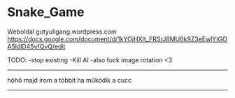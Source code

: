 # Snake_Game


Weboldal
gutyuligang.wordpress.com
https://docs.google.com/document/d/1kYOjHXIt_FRSrJ8MU6k9Z3eEwlYIGOA5ldlD45vfQvQ/edit

TODO:
-stop existing
-Kill AI
-also fuck image rotation <3

------------------------------------------------

höhö majd írom a többit ha működik a cucc

------------------------------------------------

